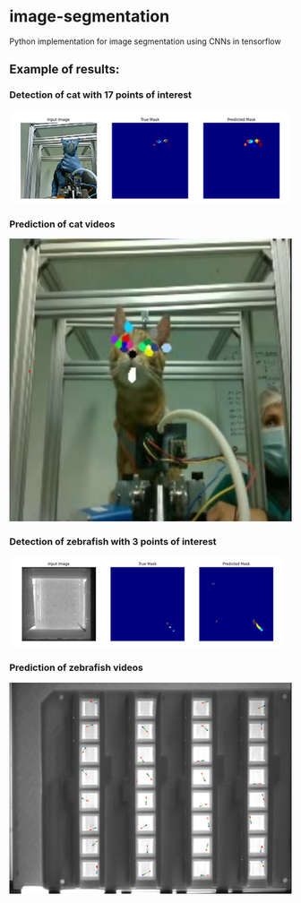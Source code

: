 # image-segmentation
Python implementation for image segmentation using CNNs in tensorflow

## Example of results:
### Detection of cat with 17 points of interest
![Cat detection](/images/detect_cat.png?raw=true)

### Prediction of cat videos
![Cat prediction](/images/predict_cat.png?raw=true)

### Detection of zebrafish with 3 points of interest
![Zebrafish detection](/images/detect_zebrafish.png?raw=true)

### Prediction of zebrafish videos
![Zebrafish prediction](/images/predict_zebrafish.png?raw=true)
